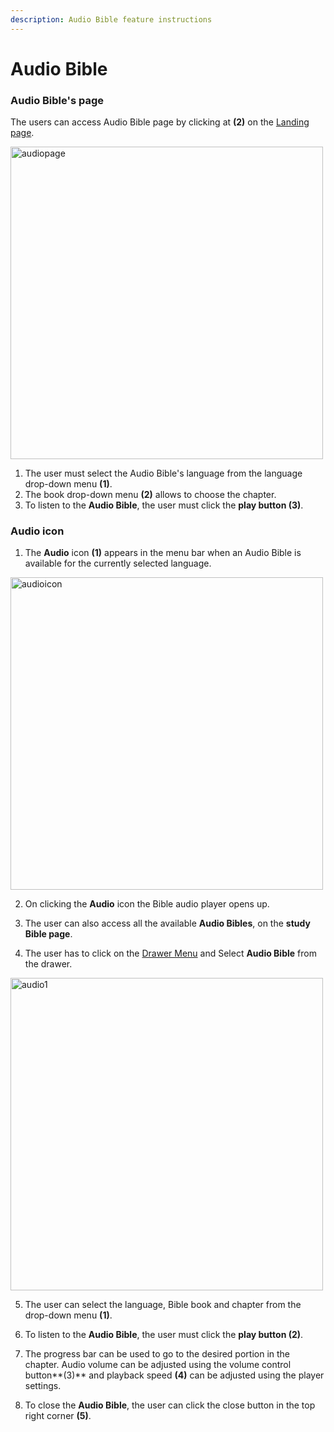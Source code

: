 ```yaml
---
description: Audio Bible feature instructions
---
```


# Audio Bible

### Audio Bible's  page

The users can access Audio Bible page by clicking at **(2)** on the [Landing page](./websiteNavigation).
 
 <img src="/img/assets/audiopage.png" width="500px" alt="audiopage" className="img-border" />

1. The user must select the Audio Bible's language from the language drop-down menu **(1)**.
2. The book drop-down menu **(2)** allows to choose the chapter.
3. To listen to the **Audio Bible**, the user must click the **play button (3)**. 


### Audio icon

1. The **Audio** icon **(1)** appears in the menu bar when an Audio Bible is available for the currently selected language.  

 <img src="/img/assets/audioicon.png" width="500px" alt="audioicon" className="img-border" />

2. On clicking the **Audio** icon the Bible audio player opens up.  

3. The user can also access all the available **Audio Bibles**, on the **study Bible page**. 

4. The user has to click on the [Drawer Menu](./websiteNavigation#drawer-menu) and Select **Audio Bible** from the drawer.
<img src="/img/assets/audio1.png" width="500px" alt="audio1" className="img-border"/>

5. The user can select the language, Bible book and chapter from the drop-down menu **(1)**. 

6. To listen to the **Audio Bible**, the user must click the **play button (2)**.  

7. The progress bar can be used to go to the desired portion in the chapter. Audio volume can be adjusted using the volume control button**(3)** and playback speed **(4)** can be adjusted using the player settings. 

8. To close the **Audio Bible**, the user can click the close button in the top right corner **(5)**. 



